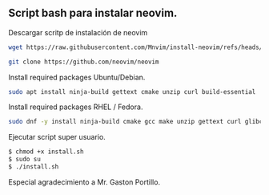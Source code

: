 ## Script bash para instalar neovim.
Descargar scritp de instalación de neovim
```Bash
wget https://raw.githubusercontent.com/Mnvim/install-neovim/refs/heads/main/install.sh
```

```Bash
git clone https://github.com/neovim/neovim
```

Install required packages Ubuntu/Debian.
```Bash
sudo apt install ninja-build gettext cmake unzip curl build-essential
```
Install required packages RHEL / Fedora.
```Bash
sudo dnf -y install ninja-build cmake gcc make unzip gettext curl glibc-gconv-extra
```
Ejecutar script super usuario.
```Bash
$ chmod +x install.sh
$ sudo su
$ ./install.sh
```

Especial agradecimiento a Mr. Gaston Portillo.
